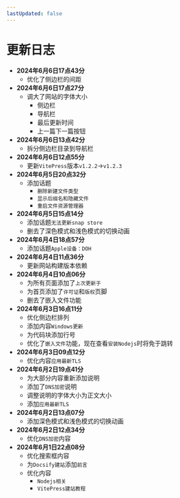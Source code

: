 ```yaml
---
lastUpdated: false
---
```


# 更新日志

- **2024年6月6日17点43分**
  - 优化了侧边栏的间距
- **2024年6月6日17点27分**
  - 调大了网站的字体大小
    - 侧边栏
    - 导航栏
    - 最后更新时间
    - 上一篇下一篇按钮
- **2024年6月6日13点42分**
  - 拆分侧边栏目录到导航栏
- **2024年6月6日12点55分**
  - 更新```VitePress```版本```v1.2.2```->```v1.2.3```
- **2024年6月5日20点32分**
  - 添加话题
    - ```删除新建文件类型```
    - ```显示后缀名和隐藏文件```
    - ```重启文件资源管理器```
- **2024年6月5日15点14分**
  - 添加话题```无法更新snap store```
  - 删去了深色模式和浅色模式的切换动画
- **2024年6月4日18点57分**
  - 添加话题```Apple设备：DOH```
- **2024年6月4日11点36分**
  - 更新网站构建版本依赖
- **2024年6月4日10点06分**
  - 为所有页面添加了```上次更新于```
  - 为首页添加了```许可证```和```版权```页脚
  - 删去了嵌入文件功能
- **2024年6月3日16点11分**
  - 优化侧边栏排列
  - 添加内容```Windows更新```
  - 为代码块添加行号
  - 优化了```嵌入文件```功能，现在查看```安装Nodejs```时将免于跳转
- **2024年6月3日09点12分**
  - 优化内容```应用最新TLS```
- **2024年6月2日19点41分**
  - 为大部分内容重新添加说明
  - 添加了```DNS加密```说明
  - 调整说明的字体大小为正文大小
  - 添加```应用最新TLS```
- **2024年6月2日13点07分**
  - 添加深色模式和浅色模式的切换动画
- **2024年6月2日12点34分**
  - 优化```DNS加密```内容
- **2024年6月1日22点08分**
  - 优化搜索框内容
  - 为```Docsify建站```添加```前言```
  - 优化内容
    - ```Nodejs相关```
    - ```VitePress建站教程```
